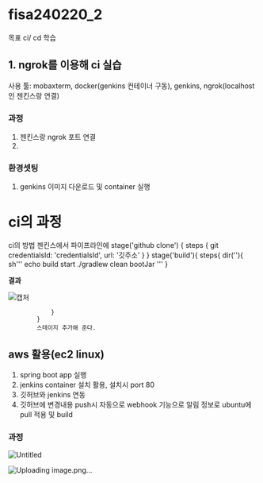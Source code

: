 # fisa240220_2
목표 ci/ cd 학습

## 1. ngrok를 이용해 ci 실습  
사용 툴: mobaxterm, docker(genkins 컨테이너 구동), genkins, ngrok(localhost인 젠킨스랑 연결)

### 과정 
1. 젠킨스랑 ngrok 포트 연결
2. 

### 환경셋팅


1. genkins 이미지 다운로드 및 container 실행 

# ci의 과정  
ci의 방법
젠킨스에서 파이프라인에 
  stage('github clone') {
            steps {
                git credentialsId: 'credentialsId', url: '깃주소'
            }
        }
        stage('build'){
                steps{
                    dir(''){
                        sh'''
                            echo build start
                            ./gradlew clean bootJar
                        '''
                    }



**결과**

![캡처](https://github.com/ugyeong0u0/fisa240220_2/assets/120684605/f9ce6d13-d1a0-4b8a-acba-91987942ec23)


                }
            }
            스테이지 추가해 준다. 


## aws 활용(ec2 linux)
1. spring boot app 실행
2. jenkins container 설치 활용, 설치시 port 80
3. 깃허브와 jenkins 연동
4. 깃허브에 변경내용 push시 자동으로 webhook 기능으로 알림 정보로 ubuntu에 pull 적용 및 build

### 과정
![Untitled](https://github.com/ugyeong0u0/fisa240220_2/assets/120684605/c2ad4dac-fd58-4fcf-a013-b9c3a65c6980)

![Uploading image.png…]()


